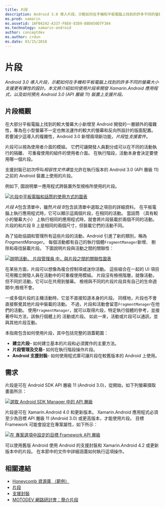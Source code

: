 ```yaml
---
title: 片段
description: Android 3.0 導入片段，示範如何在手機和平板電腦上找到的許多不同的螢幕大小支援更有彈性的設計。 本文將介紹如何使用片段來開發 Xamarin.Android 應用程式，以及如何預先 Android 3.0 (API 層級 11) 裝置上支援片段。
ms.prod: xamarin
ms.assetid: 1AFB4242-A337-F8E0-83D9-B8D850D7F384
ms.technology: xamarin-android
author: conceptdev
ms.author: crdun
ms.date: 03/15/2018
---
```


# <a name="fragments"></a>片段

_Android 3.0 導入片段，示範如何在手機和平板電腦上找到的許多不同的螢幕大小支援更有彈性的設計。本文將介紹如何使用片段來開發 Xamarin.Android 應用程式，以及如何預先 Android 3.0 (API 層級 11) 裝置上支援片段。_

## <a name="fragments-overview"></a>片段概觀

在大部分平板電腦上找到的較大螢幕大小新增至 Android 開發的一層額外的複雜性，專為在小型螢幕不一定也無法運作的較大的螢幕和反向所設計的版面配置。 若要減少這導入的複雜性，Android 3.0 新增兩項新功能，*片段*並*支援套件*。

片段可以視為使用者介面的模組。 它們可讓開發人員劃分成可以在不同的活動執行的隔離、 可重複使用的組件的使用者介面。 在執行階段，活動本身會決定要使用哪一個片段。

支援封裝已初次呼叫*相容性文件庫*並允許在執行版本的 Android 3.0 (API 層級 11) 之前的 Android 裝置上使用的片段。

例如下, 圖說明單一應用程式跨裝置外型規格所使用的片段。

[![片段中平板電腦和話筒的使用方式的圖表](images/00.png)](images/00.png#lightbox)

*片段 A*包含清單中，雖然*片段 B*包含該清單中選取之項目的詳細資料。 在平板電腦上執行應用程式時，它可以顯示這兩個片段，在相同的活動。 當話筒 （具有較小的螢幕大小） 上執行相同的應用程式時，就會將片段裝載於兩個不同的活動。 片段的和片段 B 上是相同的兩個尺寸，但裝載它們的活動不同。

為了協助協調和管理所有這些片段的活動，Android 引進了新的類別，稱為*FragmentManager*。 每個活動都有自己的執行個體`FragmentManager`新增、 刪除和尋找裝載片段。 下圖說明片段與活動之間的關聯性：

[![說明活動、 片段管理員 中，與片段之間的關聯性圖表](images/01.png)](images/01.png#lightbox)

在某些方面，片段可以想像為複合控制項或迷你活動。 這些組合在一起的 UI 項目可用獨立開發人員在活動中的可重複使用模組。 片段沒有檢視階層，就像活動，但不同於活動，它可以在共用到螢幕。 檢視與不同的片段片段具有自己的生命週期中;檢視不會。

一或多個片段的主機活動時，它並不直接知道本身的片段。 同樣地，片段也不會直接察覺其他片段中裝載的活動。 不過，片段和活動會留意`FragmentManager`在他們的活動。 使用`FragmentManager`，就可以取得片段，特定執行個體的參考，並接著呼叫方法，該執行個體上的 活動或片段。 如此一來，活動或片段可以通訊，並與其他片段互動。

本指南包含如何使用片段，其中包括完整的涵蓋範圍：

-   **建立片段**– 如何建立基本的片段和必須實作的主要方法。
-   **片段管理及交易**– 如何在執行階段操作片段。
-   **Android 支援封裝**– 如何使用程式庫可讓片段在較舊版本的 Android 上使用。


## <a name="requirements"></a>需求

片段是可在 Android SDK API 層級 11 (Android 3.0)，從開始，如下列螢幕擷取畫面所示：

[![選取 Android SDK Manager 中的 API 層級](images/02.png)](images/02.png#lightbox)

片段是可在 Xamarin.Android 4.0 和更新版本。 Xamarin.Android 應用程式必須至少為目標 API 層級 11 (Android 3.0) 或更高版本，才能使用片段。 目標 Framework 可能會設定在專案屬性，如下所示：

[![在 專案選項中設定的目標 Framework API 層級](images/03-sml.png)](images/03.png#lightbox)

可以使用舊版 Android 使用 Android 的支援封裝和 Xamarin.Android 4.2 或更新版本中的片段。 在本節中的文件中詳細涵蓋如何執行這項操作。


## <a name="related-links"></a>相關連結

- [Honeycomb 資源庫 （範例）](https://developer.xamarin.com/samples/monodroid/HoneycombGallery)
- [片段](https://developer.android.com/guide/topics/fundamentals/fragments.html)
- [支援封裝](https://developer.android.com/sdk/compatibility-library.html)
- [MOTODEV 網路研討會：簡介片段](http://motodev.adobeconnect.com/p9h1aqk3ttn/)
